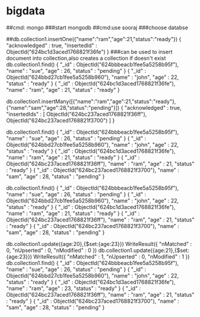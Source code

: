 # bigdata

##cmd: mongo 
###start mongodb 
##cmd:use sooraj 
###choose databse

##db.collection1.insertOne({"name":"ram","age":21,"status":"ready"}) { "acknowledged" : true, "insertedId" : ObjectId("624bc1d3aced1768821f36fe") }
###can be used to insert document into collection,also creates a collection if doesn't exist
db.collection1.find() { "_id" : ObjectId("624bbbeacb1fee5a5258b95f"), "name" : "sue", "age" : 26, "status" : "pending" } { "_id" : ObjectId("624bbd27cb1fee5a5258b960"), "name" : "john", "age" : 22, "status" : "ready" } { "_id" : ObjectId("624bc1d3aced1768821f36fe"), "name" : "ram", "age" : 21, "status" : "ready" }

db.collection1.insertMany([{"name":"ram","age":21,"status":"ready"},{"name":"sam","age":28,"status":"pending"}]) { "acknowledged" : true, "insertedIds" : [ ObjectId("624bc237aced1768821f36ff"), ObjectId("624bc237aced1768821f3700") ] }

db.collection1.find() { "_id" : ObjectId("624bbbeacb1fee5a5258b95f"), "name" : "sue", "age" : 26, "status" : "pending" } { "_id" : ObjectId("624bbd27cb1fee5a5258b960"), "name" : "john", "age" : 22, "status" : "ready" } { "_id" : ObjectId("624bc1d3aced1768821f36fe"), "name" : "ram", "age" : 21, "status" : "ready" } { "_id" : ObjectId("624bc237aced1768821f36ff"), "name" : "ram", "age" : 21, "status" : "ready" } { "_id" : ObjectId("624bc237aced1768821f3700"), "name" : "sam", "age" : 28, "status" : "pending" }

db.collection1.find() { "_id" : ObjectId("624bbbeacb1fee5a5258b95f"), "name" : "sue", "age" : 26, "status" : "pending" } { "_id" : ObjectId("624bbd27cb1fee5a5258b960"), "name" : "john", "age" : 22, "status" : "ready" } { "_id" : ObjectId("624bc1d3aced1768821f36fe"), "name" : "ram", "age" : 21, "status" : "ready" } { "_id" : ObjectId("624bc237aced1768821f36ff"), "name" : "ram", "age" : 21, "status" : "ready" } { "_id" : ObjectId("624bc237aced1768821f3700"), "name" : "sam", "age" : 28, "status" : "pending" }

db.collection1.update({age:20},{$set:{age:23}}) WriteResult({ "nMatched" : 0, "nUpserted" : 0, "nModified" : 0 }) db.collection1.update({age:21},{$set:{age:23}}) WriteResult({ "nMatched" : 1, "nUpserted" : 0, "nModified" : 1 }) db.collection1.find() { "_id" : ObjectId("624bbbeacb1fee5a5258b95f"), "name" : "sue", "age" : 26, "status" : "pending" } { "_id" : ObjectId("624bbd27cb1fee5a5258b960"), "name" : "john", "age" : 22, "status" : "ready" } { "_id" : ObjectId("624bc1d3aced1768821f36fe"), "name" : "ram", "age" : 23, "status" : "ready" } { "_id" : ObjectId("624bc237aced1768821f36ff"), "name" : "ram", "age" : 21, "status" : "ready" } { "_id" : ObjectId("624bc237aced1768821f3700"), "name" : "sam", "age" : 28, "status" : "pending" }
